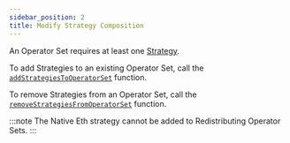 ```yaml
---
sidebar_position: 2
title: Modify Strategy Composition
---
```


An Operator Set requires at least one [Strategy](../../../../eigenlayer/concepts/operator-sets/strategies-and-magnitudes).

To add Strategies to an existing Operator Set, call the [`addStrategiesToOperatorSet`](https://github.com/Layr-Labs/eigenlayer-contracts/blob/9a19503e2a4467f0be938f72e80b11768b2e47f9/docs/core/AllocationManager.md#addstrategiestooperatorset) function.

To remove Strategies from an Operator Set, call the [`removeStrategiesFromOperatorSet`](https://github.com/Layr-Labs/eigenlayer-contracts/blob/9a19503e2a4467f0be938f72e80b11768b2e47f9/docs/core/AllocationManager.md#removestrategiesfromoperatorset) function.

:::note
The Native Eth strategy cannot be added to Redistributing Operator Sets.
:::
